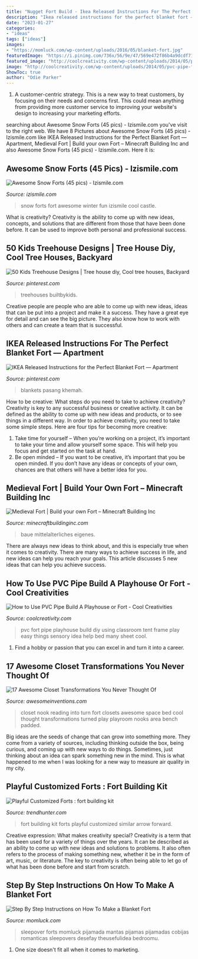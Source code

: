 ```yaml
---
title: "Nugget Fort Build - Ikea Released Instructions For The Perfect Blanket Fort — Apartment"
description: "Ikea released instructions for the perfect blanket fort — apartment"
date: "2023-01-27"
categories:
- "ideas"
tags: ["ideas"]
images:
- "https://momluck.com/wp-content/uploads/2016/05/blanket-fort.jpg"
featuredImage: "https://i.pinimg.com/736x/56/9e/47/569e472f86b4a9dcdf71a8e01b122d82.jpg"
featured_image: "http://coolcreativity.com/wp-content/uploads/2014/05/pvc-pipe-fort-3.jpg"
image: "http://coolcreativity.com/wp-content/uploads/2014/05/pvc-pipe-fort-3.jpg"
ShowToc: true
author: "Odie Parker"
---
```



1. A customer-centric strategy. This is a new way to treat customers, by focusing on their needs and concerns first. This could mean anything from providing more customer service to improving your website's design to increasing your marketing efforts.

	

		
searching about Awesome Snow Forts (45 pics) - Izismile.com you've visit to the right web. We have 8 Pictures about Awesome Snow Forts (45 pics) - Izismile.com like IKEA Released Instructions for the Perfect Blanket Fort — Apartment, Medieval Fort | Build your own Fort – Minecraft Building Inc and also Awesome Snow Forts (45 pics) - Izismile.com. Here it is:
		
    
## Awesome Snow Forts (45 Pics) - Izismile.com

<img loading=lazy src="http://img.izismile.com/img/img4/20111221/640/snow_forts_640_20.jpg" onerror="this.onerror=null;this.src='https://tse1.mm.bing.net/th?id=OIP.Tcj264O4jE8OBchwnkNVdAHaFx&amp;pid=15.1';" alt="Awesome Snow Forts (45 pics) - Izismile.com">

_Source: izismile.com_

>snow forts fort awesome winter fun izismile cool castle. 

	

What is creativity?
Creativity is the ability to come up with new ideas, concepts, and solutions that are different from those that have been done before. It can be used to improve both personal and professional success.

    
## 50 Kids Treehouse Designs | Tree House Diy, Cool Tree Houses, Backyard

<img loading=lazy src="https://i.pinimg.com/736x/56/9e/47/569e472f86b4a9dcdf71a8e01b122d82.jpg" onerror="this.onerror=null;this.src='https://tse3.mm.bing.net/th?id=OIP.b4yeCbTBYLBZvvGLH0BwPAHaLJ&amp;pid=15.1';" alt="50 Kids Treehouse Designs | Tree house diy, Cool tree houses, Backyard">

_Source: pinterest.com_

>treehouses builtbykids. 

	

Creative people are people who are able to come up with new ideas, ideas that can be put into a project and make it a success. They have a great eye for detail and can see the big picture. They also know how to work with others and can create a team that is successful.

    
## IKEA Released Instructions For The Perfect Blanket Fort — Apartment

<img loading=lazy src="https://i.pinimg.com/736x/aa/64/75/aa647507750003f853d7cec4a1daf9f5.jpg" onerror="this.onerror=null;this.src='https://tse1.mm.bing.net/th?id=OIP.7-Z3Hr_K-Dld-87YOfnkHwHaE8&amp;pid=15.1';" alt="IKEA Released Instructions for the Perfect Blanket Fort — Apartment">

_Source: pinterest.com_

>blankets pasang khemah. 

	

How to be creative: What steps do you need to take to achieve creativity?
Creativity is key to any successful business or creative activity. It can be defined as the ability to come up with new ideas and products, or to see things in a different way. In order to achieve creativity, you need to take some simple steps. Here are four tips for becoming more creative: 
1) Take time for yourself – When you’re working on a project, it’s important to take your time and allow yourself some space. This will help you focus and get started on the task at hand. 
2) Be open minded – If you want to be creative, it’s important that you be open minded. If you don’t have any ideas or concepts of your own, chances are that others will have a better idea for you.

    
## Medieval Fort | Build Your Own Fort – Minecraft Building Inc

<img loading=lazy src="https://minecraftbuildinginc.com/wp-content/uploads/2015/05/Medieval-Fort-Build-your-own-Fort-minecraft-castle-finish-building-ideas-interior-exterior-3.jpg" onerror="this.onerror=null;this.src='https://tse1.mm.bing.net/th?id=OIP.v9cWH8oItL0dWX1IeYwR3wHaFj&amp;pid=15.1';" alt="Medieval Fort | Build your own Fort – Minecraft Building Inc">

_Source: minecraftbuildinginc.com_

>baue mittelalterliches eigenes. 

	

There are always new ideas to think about, and this is especially true when it comes to creativity. There are many ways to achieve success in life, and new ideas can help you reach your goals. This article discusses 5 new ideas that can help you achieve success.

    
## How To Use PVC Pipe Build A Playhouse Or Fort - Cool Creativities

<img loading=lazy src="http://coolcreativity.com/wp-content/uploads/2014/05/pvc-pipe-fort-3.jpg" onerror="this.onerror=null;this.src='https://tse4.mm.bing.net/th?id=OIP.OYLT_ZgrtzdBkrl8Arl-xwHaLI&amp;pid=15.1';" alt="How to Use PVC Pipe Build A Playhouse or Fort - Cool Creativities">

_Source: coolcreativity.com_

>pvc fort pipe playhouse build diy using classroom tent frame play easy things sensory idea help bed many sheet cool. 

	

1. Find a hobby or passion that you can excel in and turn it into a career.

    
## 17 Awesome Closet Transformations You Never Thought Of

<img loading=lazy src="http://www.awesomeinventions.com/wp-content/uploads/2015/01/reading-nook-padded-bench.jpg" onerror="this.onerror=null;this.src='https://tse4.mm.bing.net/th?id=OIP.33-JPk9cRweTx4VamI_f_QHaLI&amp;pid=15.1';" alt="17 Awesome Closet Transformations You Never Thought Of">

_Source: awesomeinventions.com_

>closet nook reading into turn fort closets awesome space bed cool thought transformations turned play playroom nooks area bench padded. 

	

Big ideas are the seeds of change that can grow into something more. They come from a variety of sources, including thinking outside the box, being curious, and coming up with new ways to do things. Sometimes, just thinking about an idea can spark something new in the mind. This is what happened to me when I was looking for a new way to measure air quality in my city.

    
## Playful Customized Forts : Fort Building Kit

<img loading=lazy src="http://cdn.trendhunterstatic.com/thumbs/fort-building-kit.jpeg" onerror="this.onerror=null;this.src='https://tse2.mm.bing.net/th?id=OIP.7mfLUR09-YOv87kyG-h65QHaEO&amp;pid=15.1';" alt="Playful Customized Forts : fort building kit">

_Source: trendhunter.com_

>fort building kit forts playful customized similar arrow forward. 

	

Creative expression: What makes creativity special?
Creativity is a term that has been used for a variety of things over the years. It can be described as an ability to come up with new ideas and solutions to problems. It also often refers to the process of making something new, whether it be in the form of art, music, or literature. The key to creativity is often being able to let go of what has been done before and start from scratch.

    
## Step By Step Instructions On How To Make A Blanket Fort

<img loading=lazy src="https://momluck.com/wp-content/uploads/2016/05/blanket-fort.jpg" onerror="this.onerror=null;this.src='https://tse4.mm.bing.net/th?id=OIP.vy9_NTxlyw543dyqaE3CTwHaOq&amp;pid=15.1';" alt="Step By Step Instructions on How To Make a Blanket Fort">

_Source: momluck.com_

>sleepover forts momluck pijamada mantas pijamas pijamadas cobijas romanticas sleepovers desefay theusefulidea bedroomu. 

	

1. One size doesn't fit all when it comes to marketing.

